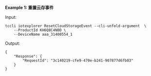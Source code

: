 **Example 1: 重置云存事件**



Input: 

```
tccli iotexplorer ResetCloudStorageEvent --cli-unfold-argument  \
    --ProductId KH6Q8C4N0D \
    --DeviceName aaa_31400554_1
```

Output: 
```
{
    "Response": {
        "RequestId": "3c140219-cfe9-470e-b241-907877d6fb03"
    }
}
```

